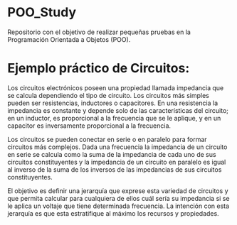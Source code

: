 # POO_Study
Repositorio con el objetivo de realizar pequeñas pruebas en la Programación Orientada a Objetos (POO). 

# Ejemplo práctico de Circuitos:
Los circuitos electrónicos poseen una propiedad llamada impedancia que se calcula dependiendo el tipo de circuito. Los circuitos más simples pueden ser resistencias, inductores o capacitores. En una resistencia la impedancia es constante y depende solo de las características del circuito; en un inductor, es proporcional a la frecuencia que se le aplique, y en un capacitor es inversamente proporcional a la frecuencia.

Los circuitos se pueden conectar en serie o en paralelo para formar circuitos más complejos. Dada una frecuencia la impedancia de un circuito en serie se calcula como la suma de la impedancia de cada uno de sus circuitos constituyentes y la impedancia de un circuito en paralelo es igual al inverso de la suma de los inversos de las impedancias de sus circuitos constituyentes.

El objetivo es definir una jerarquía que exprese esta variedad de circuitos y que permita calcular para cualquiera de ellos cuál sería su impedancia si se le aplica un voltaje que tiene determinada frecuencia. La intención con esta jerarquía es que esta estratifique al máximo los recursos y propiedades.
